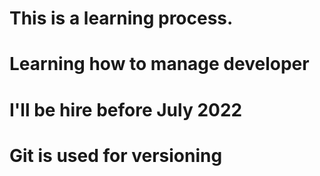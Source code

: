 # This is a learning process.
# Learning how to manage developer
# I'll be hire before July 2022
# Git is used for versioning